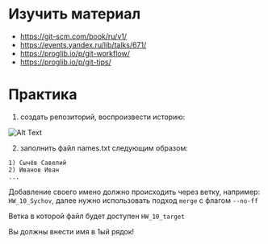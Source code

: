 # Изучить материал

* https://git-scm.com/book/ru/v1/
* https://events.yandex.ru/lib/talks/671/
* https://proglib.io/p/git-workflow/
* https://proglib.io/p/git-tips/

# Практика

1) создать репозиторий, воспроизвести историю:

![Alt Text](/src/images/img_2.png)

2) заполнить файл names.txt следующим образом:
```
1) Сычёв Савелий
2) Иванов Иван
...
```

Добавление своего имено должно происходить через ветку, например: `HW_10_Sychov`,
далее нужно использовать подход `merge` с флагом `--no-ff`

Ветка в которой файл будет доступен `HW_10_target`


Вы должны внести имя в 1ый рядок!